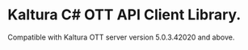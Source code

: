 # Kaltura C# OTT API Client Library.
Compatible with Kaltura OTT server version 5.0.3.42020 and above.
